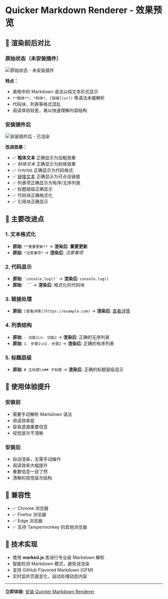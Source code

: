 # Quicker Markdown Renderer - 效果预览

## 📸 渲染前后对比

### 原始状态（未安装插件）

![原始状态 - 未安装插件](before.png)

**特点：**
- 表格中的 Markdown 语法以纯文本形式显示
- `**粗体**`、`*斜体*`、`[链接](url)` 等语法未被解析
- 代码块、列表等格式混乱
- 阅读体验较差，难以快速理解内容结构

### 安装插件后

![安装插件后 - 已渲染](after.png)

**改进效果：**
- ✅ **粗体文本** 正确显示为加粗效果
- ✅ *斜体文本* 正确显示为斜体效果
- ✅ `行内代码` 正确显示为代码格式
- ✅ [链接文本](url) 正确显示为可点击链接
- ✅ 列表项正确显示为有序/无序列表
- ✅ 标题层级正确显示
- ✅ 代码块正确格式化
- ✅ 引用块正确显示

## 🎯 主要改进点

### 1. 文本格式化
- **原始**: `**重要更新**` → **渲染后**: **重要更新**
- **原始**: `*注意事项*` → **渲染后**: *注意事项*

### 2. 代码显示
- **原始**: `` `console.log()` `` → **渲染后**: `console.log()`
- **原始**: ``` ``` ``` → **渲染后**: 格式化的代码块

### 3. 链接处理
- **原始**: `[查看详情](https://example.com)` → **渲染后**: [查看详情](https://example.com)

### 4. 列表结构
- **原始**: `- 功能1\n- 功能2` → **渲染后**: 正确的无序列表
- **原始**: `1. 步骤1\n2. 步骤2` → **渲染后**: 正确的有序列表

### 5. 标题层级
- **原始**: `# 主标题\n## 子标题` → **渲染后**: 正确的标题层级显示

## 🚀 使用体验提升

### 安装前
- 需要手动解析 Markdown 语法
- 阅读效率低
- 容易遗漏重要信息
- 视觉层次不清晰

### 安装后
- 自动渲染，无需手动操作
- 阅读效率大幅提升
- 重要信息一目了然
- 清晰的视觉层次结构

## 📱 兼容性

- ✅ Chrome 浏览器
- ✅ Firefox 浏览器
- ✅ Edge 浏览器
- ✅ 支持 Tampermonkey 的其他浏览器

## 🔧 技术实现

- 使用 **marked.js** 库进行专业级 Markdown 解析
- 智能检测 Markdown 模式，避免误渲染
- 支持 GitHub Flavored Markdown (GFM)
- 实时监听页面变化，自动处理动态内容

---

**立即体验**: [安装 Quicker Markdown Renderer](https://greasyfork.org/zh-CN/scripts/546744-quicker-markdown-renderer)
